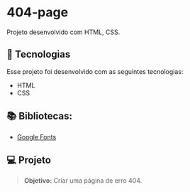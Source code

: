# 404-page
Projeto desenvolvido com HTML, CSS.

## 🚀 Tecnologias

Esse projeto foi desenvolvido com as seguintes tecnologias:
* HTML
* CSS

## 📚 Bibliotecas:
* [Google Fonts](https://fonts.google.com/)

## 💻 Projeto
> **Objetivo:** Criar uma página de erro 404.
